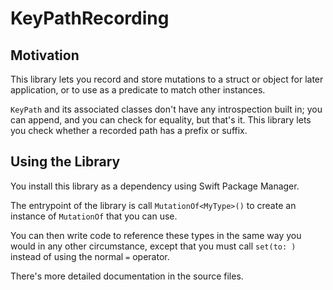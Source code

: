 # KeyPathRecording

## Motivation

This library lets you record and store mutations to a struct or object for later application, or to use as a predicate to match other instances.

`KeyPath` and its associated classes don't have any introspection built in; you can append, and you can check for equality, but that's it.  This library lets you check whether a recorded path has a prefix or suffix. 

## Using the Library

You install this library as a dependency using Swift Package Manager. 

The entrypoint of the library is call `MutationOf<MyType>()` to create an instance of `MutationOf` that you can use. 

You can then write code to reference these types in the same way you would in any other circumstance,
except that you must call `set(to: )` instead of using the normal `=` operator.

There's more detailed documentation in the source files. 
